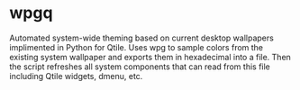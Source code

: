 # wpgq
Automated system-wide theming based on current desktop wallpapers implimented in Python for Qtile.
Uses wpg to sample colors from the existing system wallpaper and exports them in hexadecimal into a file. Then the script refreshes all system components that can read from this file including Qtile widgets, dmenu, etc.
